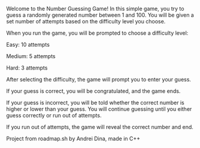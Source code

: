 Welcome to the Number Guessing Game! In this simple game, you try to guess a randomly generated number between 1 and 100. You will be given a set number of attempts based on the difficulty level you choose.

When you run the game, you will be prompted to choose a difficulty level:

Easy: 10 attempts

Medium: 5 attempts

Hard: 3 attempts

After selecting the difficulty, the game will prompt you to enter your guess.

If your guess is correct, you will be congratulated, and the game ends.

If your guess is incorrect, you will be told whether the correct number is higher or lower than your guess. You will continue guessing until you either guess correctly or run out of attempts.

If you run out of attempts, the game will reveal the correct number and end.

Project from roadmap.sh by Andrei Dina, made in C++
